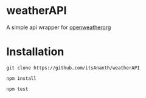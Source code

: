 # weatherAPI

A simple api wrapper for [openweatherorg](https://api.openweathermap.org/)


# Installation

```
git clone https://github.com/itsAnanth/weatherAPI

npm install

npm test
```